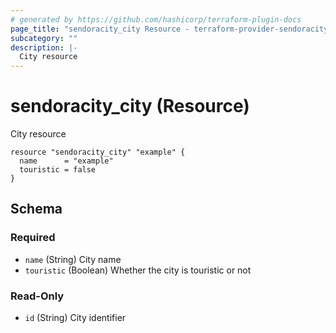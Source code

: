 ```yaml
---
# generated by https://github.com/hashicorp/terraform-plugin-docs
page_title: "sendoracity_city Resource - terraform-provider-sendoracity"
subcategory: ""
description: |-
  City resource
---
```


# sendoracity_city (Resource)

City resource

``` hcl
resource "sendoracity_city" "example" {
  name      = "example"
  touristic = false
}
```

<!-- schema generated by tfplugindocs -->
## Schema

### Required

- `name` (String) City name
- `touristic` (Boolean) Whether the city is touristic or not

### Read-Only

- `id` (String) City identifier
